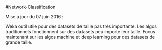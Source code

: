 #Network-Classification

Mise a jour du 07 juin 2016 :

Weka outil utile pour des datasets de taille pas très importante.
Les algos traditionnels fonctionnent sur des datasets peu importe leur taille.
Focus maintenant sur les algos machine et deep learning pour des datasets de grande taille.



